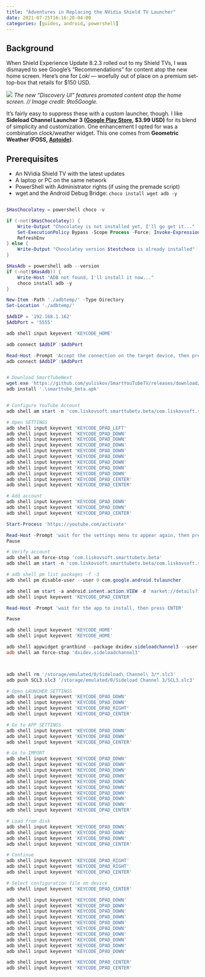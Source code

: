```yaml
---
title: "Adventures in Replacing the NVidia Shield TV Launcher"
date: 2021-07-25T16:16:28-04:00
categories: [guides, android, powershell]
---
```


## Background

When Shield Experience Update 8.2.3 rolled out to my Shield TVs, I was dismayed to see Google’s “Recommendations” for content atop the new home screen. Here’s one for *Loki* — woefully out of place on a premium set-top-box that retails for $150 USD.

![](https://9to5google.com/wp-content/uploads/sites/4/2021/06/SHIELD_TV_Discover_home-page.png)
_The new “Discovery UI” features promoted content atop the home screen. // Image credit: 9to5Google._

It’s fairly easy to suppress these with a custom launcher, though. I like **Sideload Channel Launcher 3 ([Google Play Store](https://play.google.com/store/apps/details?id=dxidev.sideloadchannel3), $3.99 USD)** for its blend of simplicity and customization. One enhancement I opted for was a combination clock/weather widget. This one comes from **Geometric Weather (FOSS, [Aptoide](https://wangdayeeeeee-weather.en.aptoide.com/app))**.

## Prerequisites

- An NVidia Shield TV with the latest updates
- A laptop or PC on the same network
- PowerShell with Administrator rights (if using the premade script)
- wget and the Android Debug Bridge: `choco install wget adb -y`

```powershell

$HasChocolatey = powershell choco -v

if (-not($HasChocolatey)) {
    Write-Output "Chocolatey is not installed yet, I'll go get it..."
    Set-ExecutionPolicy Bypass -Scope Process -Force; Invoke-Expression ((New-Object System.Net.WebClient).DownloadString('https://chocolatey.org/install.ps1'))
    RefreshEnv
} else {
    Write-Output "Chocolatey version $testchoco is already installed"
}

$HasAdb = powershell adb --version
if (-not($HasAdb)) { 
    Write-Host "ADB not found, I'll install it now..."
    choco install adb -y 
}

New-Item -Path './adbtemp/' -Type Directory
Set-Location './adbtemp/'

$AdbIP = '192.168.1.162'
$AdbPort = '5555'

adb shell input keyevent 'KEYCODE_HOME'

adb connect $AdbIP`:$AdbPort

Read-Host -Prompt 'Accept the connection on the target device, then press ENTER'
adb connect $AdbIP`:$AdbPort


# Download SmartTubeNext
wget.exe 'https://github.com/yuliskov/SmartYouTubeTV/releases/download/beta/smarttube_beta.apk'
adb install '.\smarttube_beta.apk'


# Configure YouTube Account
adb shell am start -n 'com.liskovsoft.smarttubetv.beta/com.liskovsoft.smartyoutubetv2.tv.ui.main.SplashActivity'

# Open SETTINGS
adb shell input keyevent 'KEYCODE_DPAD_LEFT'
adb shell input keyevent 'KEYCODE_DPAD_DOWN'
adb shell input keyevent 'KEYCODE_DPAD_DOWN'
adb shell input keyevent 'KEYCODE_DPAD_DOWN'
adb shell input keyevent 'KEYCODE_DPAD_DOWN'
adb shell input keyevent 'KEYCODE_DPAD_DOWN'
adb shell input keyevent 'KEYCODE_DPAD_DOWN'
adb shell input keyevent 'KEYCODE_DPAD_DOWN'
adb shell input keyevent 'KEYCODE_DPAD_DOWN'
adb shell input keyevent 'KEYCODE_DPAD_CENTER'
adb shell input keyevent 'KEYCODE_DPAD_CENTER'

# Add account
adb shell input keyevent 'KEYCODE_DPAD_DOWN'
adb shell input keyevent 'KEYCODE_DPAD_DOWN'
adb shell input keyevent 'KEYCODE_DPAD_CENTER'

Start-Process 'https://youtube.com/activate'

Read-Host -Prompt 'wait for the settings menu to appear again, then press ENTER'
Pause

# Verify account
adb shell am force-stop 'com.liskovsoft.smarttubetv.beta'
adb shell am start -n 'com.liskovsoft.smarttubetv.beta/com.liskovsoft.smartyoutubetv2.tv.ui.main.SplashActivity'

# adb shell pm list packages -f -3
adb shell pm disable-user --user 0 com.google.android.tvlauncher

adb shell am start -a android.intent.action.VIEW -d 'market://details?id=dxidev.sideloadchannel3'
adb shell input keyevent 'KEYCODE_DPAD_CENTER'

Read-Host -Prompt 'wait for the app to install, then press ENTER'

Pause

adb shell input keyevent 'KEYCODE_HOME'
adb shell input keyevent 'KEYCODE_HOME'

adb shell appwidget grantbind --package dxidev.sideloadchannel3 --user 0
adb shell am force-stop 'dxidev.sideloadchannel3'



adb shell rm '/storage/emulated/0/Sideload\ Channel\ 3/*.slc3'
adb push SCL3.slc3 '/storage/emulated/0/Sideload Channel 3/SCL3.slc3'

# Open LAUNCHER SETTINGS
adb shell input keyevent 'KEYCODE_DPAD_DOWN'
adb shell input keyevent 'KEYCODE_DPAD_DOWN'
adb shell input keyevent 'KEYCODE_DPAD_RIGHT'
adb shell input keyevent 'KEYCODE_DPAD_CENTER'

# Go to APP SETTINGS
adb shell input keyevent 'KEYCODE_DPAD_DOWN'
adb shell input keyevent 'KEYCODE_DPAD_DOWN'
adb shell input keyevent 'KEYCODE_DPAD_CENTER'

# Go to IMPORT
adb shell input keyevent 'KEYCODE_DPAD_DOWN'
adb shell input keyevent 'KEYCODE_DPAD_DOWN'
adb shell input keyevent 'KEYCODE_DPAD_DOWN'
adb shell input keyevent 'KEYCODE_DPAD_DOWN'
adb shell input keyevent 'KEYCODE_DPAD_DOWN'
adb shell input keyevent 'KEYCODE_DPAD_DOWN'
adb shell input keyevent 'KEYCODE_DPAD_DOWN'
adb shell input keyevent 'KEYCODE_DPAD_DOWN'
adb shell input keyevent 'KEYCODE_DPAD_DOWN'
adb shell input keyevent 'KEYCODE_DPAD_CENTER'

# Load from disk
adb shell input keyevent 'KEYCODE_DPAD_DOWN'
adb shell input keyevent 'KEYCODE_DPAD_DOWN'
adb shell input keyevent 'KEYCODE_DPAD_DOWN'
adb shell input keyevent 'KEYCODE_DPAD_CENTER'

# Continue
adb shell input keyevent 'KEYCODE_DPAD_RIGHT'
adb shell input keyevent 'KEYCODE_DPAD_RIGHT'
adb shell input keyevent 'KEYCODE_DPAD_CENTER'

# Select configuration file on device
adb shell input keyevent 'KEYCODE_DPAD_CENTER'

adb shell input keyevent 'KEYCODE_DPAD_DOWN'
adb shell input keyevent 'KEYCODE_DPAD_DOWN'
adb shell input keyevent 'KEYCODE_DPAD_DOWN'
adb shell input keyevent 'KEYCODE_DPAD_DOWN'
adb shell input keyevent 'KEYCODE_DPAD_DOWN'
adb shell input keyevent 'KEYCODE_DPAD_DOWN'
adb shell input keyevent 'KEYCODE_DPAD_DOWN'
adb shell input keyevent 'KEYCODE_DPAD_DOWN'
adb shell input keyevent 'KEYCODE_DPAD_DOWN'
adb shell input keyevent 'KEYCODE_DPAD_DOWN'

adb shell input keyevent 'KEYCODE_DPAD_CENTER'
adb shell input keyevent 'KEYCODE_DPAD_CENTER'
```

